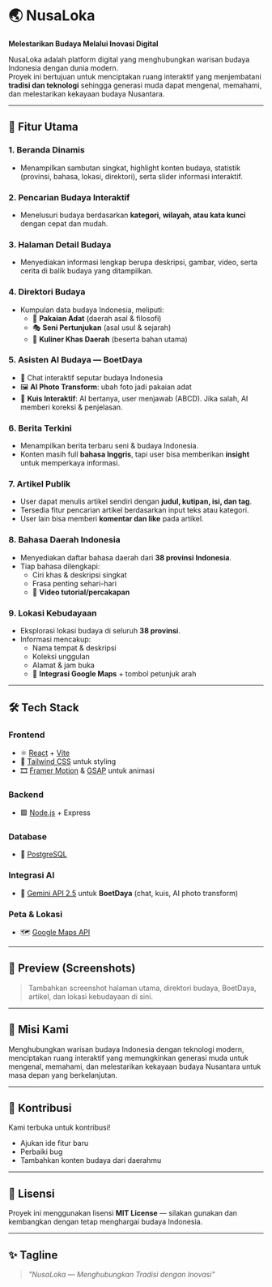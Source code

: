 # 🌏 NusaLoka  
**Melestarikan Budaya Melalui Inovasi Digital**

NusaLoka adalah platform digital yang menghubungkan warisan budaya Indonesia dengan dunia modern.  
Proyek ini bertujuan untuk menciptakan ruang interaktif yang menjembatani **tradisi dan teknologi** sehingga generasi muda dapat mengenal, memahami, dan melestarikan kekayaan budaya Nusantara.

---

## 🚀 Fitur Utama

### 1. Beranda Dinamis  
- Menampilkan sambutan singkat, highlight konten budaya, statistik (provinsi, bahasa, lokasi, direktori), serta slider informasi interaktif.  

### 2. Pencarian Budaya Interaktif  
- Menelusuri budaya berdasarkan **kategori, wilayah, atau kata kunci** dengan cepat dan mudah.  

### 3. Halaman Detail Budaya  
- Menyediakan informasi lengkap berupa deskripsi, gambar, video, serta cerita di balik budaya yang ditampilkan.  

### 4. Direktori Budaya  
- Kumpulan data budaya Indonesia, meliputi:  
  - 👘 **Pakaian Adat** (daerah asal & filosofi)  
  - 🎭 **Seni Pertunjukan** (asal usul & sejarah)  
  - 🍲 **Kuliner Khas Daerah** (beserta bahan utama)  

### 5. Asisten AI Budaya — **BoetDaya**  
- 💬 Chat interaktif seputar budaya Indonesia  
- 🖼️ **AI Photo Transform**: ubah foto jadi pakaian adat  
- 🧩 **Kuis Interaktif**: AI bertanya, user menjawab (ABCD). Jika salah, AI memberi koreksi & penjelasan.  

### 6. Berita Terkini  
- Menampilkan berita terbaru seni & budaya Indonesia.  
- Konten masih full **bahasa Inggris**, tapi user bisa memberikan **insight** untuk memperkaya informasi.  

### 7. Artikel Publik  
- User dapat menulis artikel sendiri dengan **judul, kutipan, isi, dan tag**.  
- Tersedia fitur pencarian artikel berdasarkan input teks atau kategori.  
- User lain bisa memberi **komentar dan like** pada artikel.  

### 8. Bahasa Daerah Indonesia  
- Menyediakan daftar bahasa daerah dari **38 provinsi Indonesia**.  
- Tiap bahasa dilengkapi:  
  - Ciri khas & deskripsi singkat  
  - Frasa penting sehari-hari  
  - 🎥 **Video tutorial/percakapan**  

### 9. Lokasi Kebudayaan  
- Eksplorasi lokasi budaya di seluruh **38 provinsi**.  
- Informasi mencakup:  
  - Nama tempat & deskripsi  
  - Koleksi unggulan  
  - Alamat & jam buka  
  - 📍 **Integrasi Google Maps** + tombol petunjuk arah  

---

## 🛠️ Tech Stack

### Frontend
- ⚛️ [React](https://react.dev/) + [Vite](https://vitejs.dev/)  
- 🎨 [Tailwind CSS](https://tailwindcss.com/) untuk styling  
- 🎞️ [Framer Motion](https://www.framer.com/motion/) & [GSAP](https://greensock.com/gsap/) untuk animasi  

### Backend
- 🟩 [Node.js](https://nodejs.org/) + Express  

### Database
- 🐘 [PostgreSQL](https://www.postgresql.org/)  

### Integrasi AI
- 🤖 [Gemini API 2.5](https://ai.google/) untuk **BoetDaya** (chat, kuis, AI photo transform)  

### Peta & Lokasi
- 🗺️ [Google Maps API](https://developers.google.com/maps)  

---

## 📸 Preview (Screenshots)
> Tambahkan screenshot halaman utama, direktori budaya, BoetDaya, artikel, dan lokasi kebudayaan di sini.  

---

## 📌 Misi Kami
Menghubungkan warisan budaya Indonesia dengan teknologi modern, menciptakan ruang interaktif yang memungkinkan generasi muda untuk mengenal, memahami, dan melestarikan kekayaan budaya Nusantara untuk masa depan yang berkelanjutan.  

---

## 🤝 Kontribusi
Kami terbuka untuk kontribusi!  
- Ajukan ide fitur baru  
- Perbaiki bug  
- Tambahkan konten budaya dari daerahmu  

---

## 📄 Lisensi
Proyek ini menggunakan lisensi **MIT License** — silakan gunakan dan kembangkan dengan tetap menghargai budaya Indonesia.  

---

## ✨ Tagline  
> *"NusaLoka — Menghubungkan Tradisi dengan Inovasi"*
